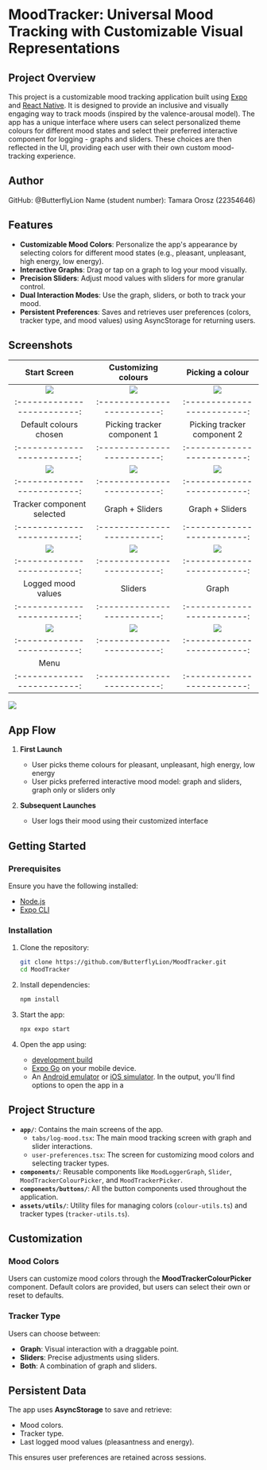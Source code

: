 # MoodTracker: Universal Mood Tracking with Customizable Visual Representations
## Project Overview
This project is a customizable mood tracking application built using [Expo](https://expo.dev/) and [React Native](https://reactnative.dev/). It is designed to provide an inclusive and visually engaging way to track moods (inspired by the valence-arousal model). The app has a unique interface where users can select personalized theme colours for different mood states and select their preferred interactive component for logging - graphs and sliders. These choices are then reflected in the UI, providing each user with their own custom mood-tracking experience.

## Author
GitHub: @ButterflyLion
Name (student number): Tamara Orosz (22354646)

## Features

- **Customizable Mood Colors**: Personalize the app's appearance by selecting colors for different mood states (e.g., pleasant, unpleasant, high energy, low energy).
- **Interactive Graphs**: Drag or tap on a graph to log your mood visually.
- **Precision Sliders**: Adjust mood values with sliders for more granular control.
- **Dual Interaction Modes**: Use the graph, sliders, or both to track your mood.
- **Persistent Preferences**: Saves and retrieves user preferences (colors, tracker type, and mood values) using AsyncStorage for returning users.

## Screenshots
Start Screen | Customizing colours | Picking a colour
:-------------------------:|:-------------------------:|:-------------------------:
![](/assets/screenshots/1.jpg) | ![](/assets/screenshots/2.jpg) | ![](/assets/screenshots/3.jpg)
:-------------------------:|:-------------------------:|:-------------------------:
Default colours chosen | Picking tracker component 1 | Picking tracker component 2
:-------------------------:|:-------------------------:|:-------------------------:
![](/assets/screenshots/4.jpg) | ![](/assets/screenshots/5.jpg) | ![](/assets/screenshots/6.jpg)
:-------------------------:|:-------------------------:|:-------------------------:
Tracker component selected | Graph + Sliders | Graph + Sliders
:-------------------------:|:-------------------------:|:-------------------------:
![](/assets/screenshots/7.jpg) | ![](/assets/screenshots/8.jpg) | ![](/assets/screenshots/9.jpg)
:-------------------------:|:-------------------------:|:-------------------------:
Logged mood values | Sliders | Graph
:-------------------------:|:-------------------------:|:-------------------------:
![](/assets/screenshots/10.jpg) | ![](/assets/screenshots/11.jpg) | ![](/assets/screenshots/12.jpg)
:-------------------------:|:-------------------------:|:-------------------------:
Menu | |
:-------------------------:|:-------------------------:|:-------------------------:
![](/assets/screenshots/13.jpg)

## App Flow
1. **First Launch** 
   - User picks theme colours for pleasant, unpleasant, high energy, low energy
   - User picks preferred interactive mood model: graph and sliders, graph only or sliders only

2. **Subsequent Launches**
   - User logs their mood using their customized interface

## Getting Started

### Prerequisites

Ensure you have the following installed:
- [Node.js](https://nodejs.org/)
- [Expo CLI](https://docs.expo.dev/get-started/installation/)

### Installation

1. Clone the repository:
   ```bash
   git clone https://github.com/ButterflyLion/MoodTracker.git
   cd MoodTracker
   ```

2. Install dependencies:
   ```bash
   npm install
   ```

3. Start the app:
   ```bash
   npx expo start
   ```

4. Open the app using:
   - [development build](https://docs.expo.dev/develop/development-builds/introduction/)
   - [Expo Go](https://expo.dev/go) on your mobile device.
   - An [Android emulator](https://docs.expo.dev/workflow/android-studio-emulator/) or [iOS simulator](https://docs.expo.dev/workflow/ios-simulator/).
   In the output, you'll find options to open the app in a

## Project Structure

- **`app/`**: Contains the main screens of the app.
  - `tabs/log-mood.tsx`: The main mood tracking screen with graph and slider interactions.
  - `user-preferences.tsx`: The screen for customizing mood colors and selecting tracker types.
- **`components/`**: Reusable components like `MoodLoggerGraph`, `Slider`, `MoodTrackerColourPicker`, and `MoodTrackerPicker`.
- **`components/buttons/`**: All the button components used throughout the application.
- **`assets/utils/`**: Utility files for managing colors (`colour-utils.ts`) and tracker types (`tracker-utils.ts`).

## Customization

### Mood Colors
Users can customize mood colors through the **MoodTrackerColourPicker** component. Default colors are provided, but users can select their own or reset to defaults.

### Tracker Type
Users can choose between:
- **Graph**: Visual interaction with a draggable point.
- **Sliders**: Precise adjustments using sliders.
- **Both**: A combination of graph and sliders.

## Persistent Data

The app uses **AsyncStorage** to save and retrieve:
- Mood colors.
- Tracker type.
- Last logged mood values (pleasantness and energy).

This ensures user preferences are retained across sessions.